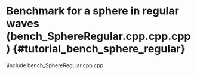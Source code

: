 Benchmark for a sphere in regular waves (bench_SphereRegular.cpp.cpp.cpp) {#tutorial_bench_sphere_regular}
=======================================

\include bench_SphereRegular.cpp.cpp
